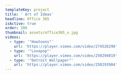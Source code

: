 ```yaml
---
templateKey: project
title: ' Art of Ideas'
headline: Office 365
isActive: true
order: 200
thumbnail: assets/office365_x.jpg
videos:
  - type: '"Howtoons"'
    url: 'https://player.vimeo.com/video/274526298'
  - type: '"Lovepop"'
    url: 'https://player.vimeo.com/video/250294019'
  - type: '"Detroit Wallpaper"'
    url: 'https://player.vimeo.com/video/250293984'
---
```


